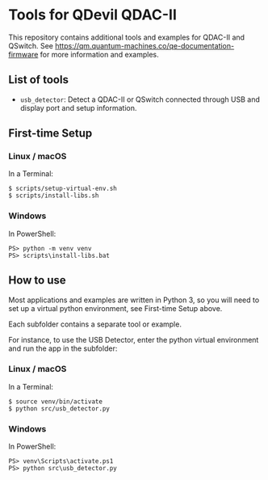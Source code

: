 # Tools for QDevil QDAC-II

This repository contains additional tools and examples for QDAC-II and QSwitch.  See https://qm.quantum-machines.co/qe-documentation-firmware for more information and examples.

## List of tools

- `usb_detector`: Detect a QDAC-II or QSwitch connected through USB and display port and setup information.

## First-time Setup

### Linux / macOS

In a Terminal:

	$ scripts/setup-virtual-env.sh
	$ scripts/install-libs.sh

### Windows

In PowerShell:

	PS> python -m venv venv
	PS> scripts\install-libs.bat
	
	
## How to use

Most applications and examples are written in Python 3, so you will need to set up a virtual python environment, see First-time Setup above.

Each subfolder contains a separate tool or example.

For instance, to use the USB Detector, enter the python virtual environment and run the app in the subfolder:

### Linux / macOS

In a Terminal:

	$ source venv/bin/activate
	$ python src/usb_detector.py

### Windows

In PowerShell:

	PS> venv\Scripts\activate.ps1
	PS> python src\usb_detector.py

